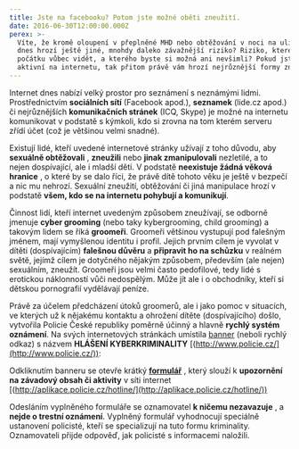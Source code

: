 ```yaml
---
title: Jste na facebooku? Potom jste možné oběti zneužití.
date: 2016-06-30T12:00:00.000Z
perex: >-
  Víte, že kromě oloupení v přeplněné MHD nebo obtěžování v noci na ulici vám
  dnes hrozí ještě jiné, mnohdy daleko závažnější riziko? Riziko, které není z
  počátku vůbec vidět, a kterého byste si možná ani nevšimli? Pokud jste velmi
  aktivní na internetu, tak přitom právě vám hrozí nejrůznější formy zneužití.
---
```




Internet dnes nabízí velký prostor pro seznámení s neznámými lidmi. Prostřednictvím **sociálních sítí** (Facebook apod.), **seznamek** (lide.cz apod.) či nejrůznějších **komunikačních stránek** (ICQ, Skype) je možné na internetu komunikovat v podstatě s kýmkoli, kdo si zrovna na tom kterém serveru zřídí účet (což je většinou velmi snadné).



Existují lidé, kteří uvedené internetové stránky užívají z toho důvodu, aby **sexuálně obtěžovali** , **zneužili** nebo **jinak zmanipulovali** nezletilé, a to nejen dospívající, ale i mladší děti. V podstatě **neexistuje žádná věková hranice** , o které by se dalo říci, že právě dítě tohoto věku je ještě v bezpečí a nic mu nehrozí. Sexuální zneužití, obtěžování či jiná manipulace hrozí v podstatě **všem, kdo se na internetu pohybují a komunikují**.



Činnost lidí, kteří internet uvedeným způsobem zneužívají, se odborně jmenuje **cyber grooming** (nebo taky kybergrooming, child grooming) a takovým lidem se říká **groomeři**. Groomeři většinou vystupují pod falešným jménem, mají vymyšlenou identitu i profil. Jejich prvním cílem je vyvolat v dítěti (dospívajícím) **falešnou důvěru** a **připravit ho na schůzku** v reálném světě, jejímž cílem je dotyčného nějakým způsobem, především (ale nejen) sexuálním, zneužít. Groomeři jsou velmi často pedofilové, tedy lidé s erotickou náklonností vůči nedospělým. Může jít ale i o obchodníky, kteří si dětskou pornografií vydělávají peníze.



Právě za účelem předcházení útoků groomerů, ale i jako pomoc v situacích, ve kterých už k nějakému kontaktu a ohrožení dítěte (dospívajícího) došlo, vytvořila Policie České republiky poměrně účinný a hlavně **rychlý systém oznámení**. Na svých internetových stránkách umístila [banner](http://www.policie.cz) (neboli rychlý odkaz) s názvem **HLÁŠENÍ KYBERKRIMINALITY** [(http://www.policie.cz/](http://www.policie.cz/)): 









Odkliknutím banneru se otevře krátký **[formulář](http://aplikace.policie.cz/hotline)** , který slouží k **upozornění na závadový obsah či aktivity** v síti internet [(http://aplikace.policie.cz/hotline/](http://aplikace.policie.cz/hotline/))









Odesláním vyplněného formuláře se oznamovatel **k ničemu nezavazuje** , a **nejde o trestní oznámení**. Vyplněný formulář vyhodnocují speciálně ustanovení policisté, kteří se specializují na tuto formu kriminality. Oznamovateli přijde odpověď, jak policisté s informacemi naložili.


